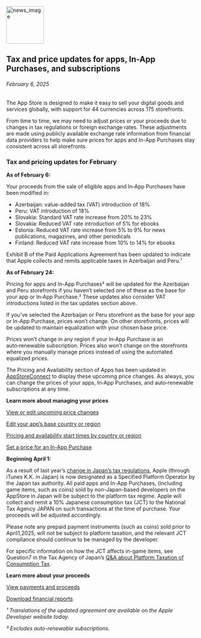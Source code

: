 <!-- ### MySkills
BootStrap & React.js  
<img src="https://img.shields.io/badge/HTML5-E34F26?style=flat-square&logo=HTML5&logoColor=white"/></a>
<img src="https://img.shields.io/badge/CSS3-1572B6?style=flat-square&logo=CSS3&logoColor=white"/></a>
<img src="https://img.shields.io/badge/JavaScript-F7DF1E?style=flat-square&logo=JavaScript&logoColor=white"/></a>
<img src="https://img.shields.io/badge/React.js-1E8CBE?style=flat-square&logo=JavaScript&logoColor=white"/></a>   -->

<!-- Android & IOS  
<img src="https://img.shields.io/badge/Java-007396?style=flat-square&logo=Java&logoColor=white"/></a>
<img src="https://img.shields.io/badge/Swift-F05138?style=flat-square&logo=Swift&logoColor=white"/></a> -->
<!-- 
Languages  
<img src="https://img.shields.io/badge/C-A8B9CC?style=flat-square&logo=C&logoColor=white"/></a>
<img src="https://img.shields.io/badge/C++-00599C?style=flat-square&logo=C%2B%2B&logoColor=white"/></a>
<img src="https://img.shields.io/badge/Python-3776AB?style=flat-square&logo=Python&logoColor=white"/></a>

algorithms  
<img src="https://img.shields.io/badge/Baekjoon-Gold4-gold?style=flat-square&labelColor=004088"/></a> -->
<!-- 
Contact  
[<img src="https://img.shields.io/badge/l06094@gmail.com-EA4335?style=flat-square&logo=Gmail&logoColor=white"/>](l06094@gmail.com)
<a href="dlwjsgml02@naver.com"><img src="https://img.shields.io/badge/dlwjsgml02@naver.com-0ABF53?style=flat-square&logo=Nintendo&logoColor=white"/></a>
<img src="https://img.shields.io/badge/jeon__hui__22-E4405F?style=flat-square&logo=Instagram&logoColor=white"/></a>  

---
![Top Langs](https://github-readme-stats.vercel.app/api/top-langs/?username=6810779s&layout=compact&theme=algolia) 

![Jeonhui's GitHub stats](https://github-readme-stats.vercel.app/api?username=Jeonhui&show_icons=true&theme=algolia)  
 -->

<!-- [![Solved.ac
프로필](http://mazassumnida.wtf/api/v2/generate_badge?boj=whas02)](https://solved.ac/whas02)  

# IOS developer News -->

<!--
 <pre>
    ___  _______   ________  ________   ___  ___  ___  ___  ___     
   |\  \|\  ___ \ |\   __  \|\   ___  \|\  \|\  \|\  \|\  \|\  \    
   \ \  \ \   __/|\ \  \|\  \ \  \\ \  \ \  \\\  \ \  \\\  \ \  \   
 __ \ \  \ \  \_|/_\ \  \\\  \ \  \\ \  \ \   __  \ \  \\\  \ \  \  
|\  \\_\  \ \  \_|\ \ \  \\\  \ \  \\ \  \ \  \ \  \ \  \\\  \ \  \ 
\ \________\ \_______\ \_______\ \__\\ \__\ \__\ \__\ \_______\ \__\
 \|________|\|_______|\|_______|\|__| \|__|\|__|\|__|\|_______|\|__|</pre>
                                                          
                                                                    
-->                                                                    

<img src="https://developer.apple.com/assets/elements/icons/asc-outline/asc-outline-256x256_2x.png" alt="news_image" width="100"/>  

## Tax and price updates for apps, In-App Purchases, and subscriptions  

###### February 6, 2025  
<div class="article-text"><p>The App Store is designed to make it easy to sell your digital goods and services globally, with support for 44 currencies across 175 storefronts.</p><p>From time to time, we may need to adjust prices or your proceeds due to changes in tax regulations or foreign exchange rates. These adjustments are made using publicly available exchange rate information from financial data providers to help make sure prices for apps and In-App Purchases stay consistent across all storefronts.</p><h3>Tax and pricing updates for February</h3><p><strong>As of February 6:</strong></p><p>Your proceeds from the sale of eligible apps and In‑App Purchases have been modified in:</p><ul>
<li>Azerbaijan: value-added tax (VAT) introduction of 18%</li>
<li>Peru: VAT introduction of 18%</li>
<li>Slovakia: Standard VAT rate increase from 20% to 23%</li>
<li>Slovakia: Reduced VAT rate introduction of 5% for ebooks</li>
<li>Estonia: Reduced VAT rate increase from 5% to 9% for news publications, magazines, and other periodicals</li>
<li>Finland: Reduced VAT rate increase from 10% to 14% for ebooks</li>
</ul><p>Exhibit B of the Paid Applications Agreement has been updated to indicate that Apple collects and remits applicable taxes in Azerbaijan and Peru.¹</p><p><strong>As of February 24:</strong></p><p>Pricing for apps and In-App Purchases² will be updated for the Azerbaijan and Peru storefronts if you haven’t selected one of these as the base for your app or In‑App Purchase.² These updates also consider VAT introductions listed in the tax updates section above.</p><p>If you’ve selected the Azerbaijan or Peru storefront as the base for your app or In-App Purchase, prices won’t change. On other storefronts, prices will be updated to maintain equalization with your chosen base price.</p><p>Prices won’t change in any region if your In‑App Purchase is an auto‑renewable subscription. Prices also won’t change on the storefronts where you manually manage prices instead of using the automated equalized prices.</p><p>The Pricing and Availability section of Apps has been updated in <a href="https://appstoreconnect.apple.com/login">AppStoreConnect</a> to display these upcoming price changes. As always, you can change the prices of your apps, In‑App Purchases, and auto‑renewable subscriptions at any time.</p><p><strong>Learn more about managing your prices</strong></p><p><a href="https://developer.apple.com/help/app-store-connect/manage-app-pricing/schedule-price-changes#view-or-edit-upcoming-price-changes">View or edit upcoming <span class="icon icon-after icon-chevronright nowrap">price changes</span></a></p><p><a href="https://developer.apple.com/help/app-store-connect/manage-app-pricing/set-a-price#edit-your-apps-base-country-or-region">Edit your app’s base country <span class="icon icon-after icon-chevronright nowrap">or region</span></a></p><p><a href="https://developer.apple.com/help/app-store-connect/reference/app-store-pricing-and-availability-start-times-by-country-or-region/">Pricing and availability start times by country <span class="icon icon-after icon-chevronright nowrap">or region</span></a></p><p><a href="https://developer.apple.com/help/app-store-connect/manage-in-app-purchases/set-a-price-for-an-in-app-purchase">Set a price for an <span class="icon icon-after icon-chevronright nowrap">In-App Purchase</span></a></p><p><strong>Beginning April 1:</strong></p><p>As a result of last year’s <a href="https://www.nta.go.jp/english/taxes/consumption_tax/05.htm">change in Japan’s tax regulations</a>, Apple (through iTunes K.K. in Japan) is now designated as a Specified Platform Operator by the Japan tax authority. All paid apps and In-App Purchases, (including game items, such as coins) sold by non-Japan-based developers on the AppStore in Japan will be subject to the platform tax regime. Apple will collect and remit a 10% Japanese consumption tax (JCT) to the National Tax Agency JAPAN on such transactions at the time of purchase. Your proceeds will be adjusted accordingly.</p><p>Please note any prepaid payment instruments (such as coins) sold prior to April1,2025, will not be subject to platform taxation, and the relevant JCT compliance should continue to be managed by the developer.</p><p>For specific information on how the JCT affects in-game items, see Question7 in the Tax Agency of Japan’s <a href="https://www.nta.go.jp/english/taxes/consumption_tax/PFQA_en_foreign.pdf">Q&amp;A about Platform Taxation of Consumption Tax</a>.</p><p><strong>Learn more about your proceeds</strong></p><p><a href="https://developer.apple.com/help/app-store-connect/getting-paid/view-payments-and-proceeds/">View payments <span class="icon icon-after icon-chevronright nowrap">and proceeds</span></a></p><p><a href="https://developer.apple.com/help/app-store-connect/getting-paid/download-financial-reports">Download <span class="icon icon-after icon-chevronright nowrap">financial reports</span></a></p><p class="sosumi margin-top-small"><em>¹ Translations of the updated agreement are available on the Apple Developer website today.</em></p>
<p class="sosumi margin-top-small"><em>² Excludes auto-renewable subscriptions.</em></p></div>  
